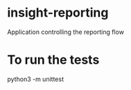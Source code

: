 # insight-reporting
Application controlling the reporting flow

# To run the tests 
python3 -m unittest
